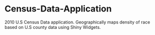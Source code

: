 # Census-Data-Application
2010 U.S Census Data application. Geographically maps density of race based on U.S county data using Shiny Widgets. 
